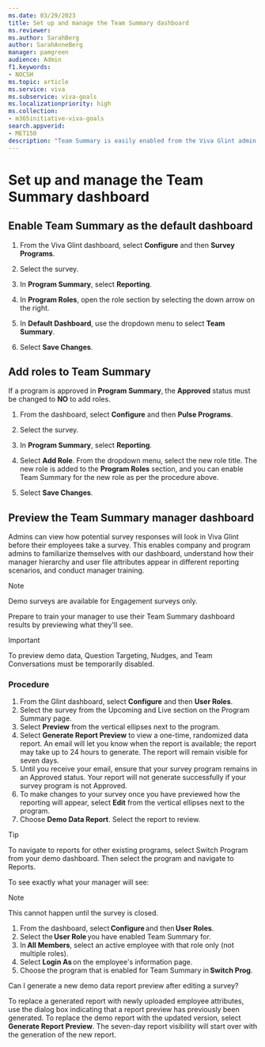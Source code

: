 ```yaml
---
ms.date: 03/29/2023
title: Set up and manage the Team Summary dashboard 
ms.reviewer: 
ms.author: SarahBerg
author: SarahAnneBerg
manager: pamgreen
audience: Admin
f1.keywords:
- NOCSH
ms.topic: article
ms.service: viva
ms.subservice: viva-goals
ms.localizationpriority: high
ms.collection:  
- m365initiative-viva-goals  
search.appverid:
- MET150
description: "Team Summary is easily enabled from the Viva Glint admin dashboard, allowing program roles permissions to relevant reports."
---
```


# Set up and manage the Team Summary dashboard 

## Enable Team Summary as the default dashboard

1. From the Viva Glint dashboard, select **Configure** and then **Survey Programs**.  

1. Select the survey.  

1. In **Program Summary**, select **Reporting**. 

1. In **Program Roles**, open the role section by selecting the down arrow on the right.

1. In **Default Dashboard**, use the dropdown menu to select **Team Summary**.  

1. Select **Save Changes**. 

## Add roles to Team Summary 

If a program is approved in **Program Summary**, the **Approved** status must be changed to **NO** to add roles. 

1. From the dashboard, select **Configure** and then **Pulse Programs**.  

1. Select the survey.  

1. In **Program Summary**, select **Reporting**.  

1. Select **Add Role**. From the dropdown menu, select the new role title. The new role is added to the **Program Roles** section, and you can enable Team Summary for the new role as per the procedure above.  

1. Select **Save Changes**. 

## Preview the Team Summary manager dashboard  

Admins can view how potential survey responses will look in Viva Glint before their employees take a survey. This enables company and program admins to familiarize themselves with our dashboard, understand how their manager hierarchy and user file attributes appear in different reporting scenarios, and conduct manager training.

   > [!NOTE]
   > Demo surveys are available for Engagement surveys only.

Prepare to train your manager to use their Team Summary dashboard results by previewing what they'll see. 

>[!IMPORTANT]
>To preview demo data, Question Targeting, Nudges, and Team Conversations must be temporarily disabled.

### Procedure

1. From the Glint dashboard, select **Configure** and then **User Roles**. 
1. Select the survey from the Upcoming and Live section on the Program Summary page. 
1. Select **Preview** from the vertical ellipses next to the program. 
1. Select **Generate Report Preview** to view a one-time, randomized data report. An email will let you know when the report is available; the report may take up to 24 hours to generate. The report will remain visible for seven days. 
1. Until you receive your email, ensure that your survey program remains in an Approved status. Your report will not generate successfully if your survey program is not Approved.
1. To make changes to your survey once you have previewed how the reporting will appear, select **Edit** from the vertical ellipses next to the program.
1. Choose **Demo Data Report**. Select the report to review.

>[!TIP]
>To navigate to reports for other existing programs, select Switch Program from your demo dashboard. Then select the program and navigate to Reports.

To see exactly what your manager will see:
   > [!NOTE]
   > This cannot happen until the survey is closed.

1. From the dashboard, select **Configure** and then **User Roles**.
1. Select the **User Role** you have enabled Team Summary for. 
1. In **All Members**, select an active employee with that role only (not multiple roles). 
1. Select **Login As** on the employee's information page.
1. Choose the program that is enabled for Team Summary in **Switch Prog**.

Can I generate a new demo data report preview after editing a survey?

To replace a generated report with newly uploaded employee attributes, use the dialog box indicating that a report preview has previously been generated. To replace the demo report with the updated version, select **Generate Report Preview**. The seven-day report visibility will start over with the generation of the new report.  